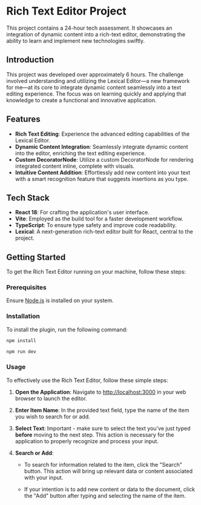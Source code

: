 # Rich Text Editor Project

This project contains a 24-hour tech assessment. It showcases an integration of dynamic content into a rich-text editor, demonstrating the ability to learn and implement new technologies swiftly.

## Introduction

This project was developed over approximately 6 hours. The challenge involved understanding and utilizing the Lexical Editor—a new framework for me—at its core to integrate dynamic content seamlessly into a text editing experience. The focus was on learning quickly and applying that knowledge to create a functional and innovative application.

## Features

- **Rich Text Editing**: Experience the advanced editing capabilities of the Lexical Editor.
- **Dynamic Content Integration**: Seamlessly integrate dynamic content into the editor, enriching the text editing experience.
- **Custom DecoratorNode**: Utilize a custom DecoratorNode for rendering integrated content inline, complete with visuals.
- **Intuitive Content Addition**: Effortlessly add new content into your text with a smart recognition feature that suggests insertions as you type.

## Tech Stack

- **React 18**: For crafting the application's user interface.
- **Vite**: Employed as the build tool for a faster development workflow.
- **TypeScript**: To ensure type safety and improve code readability.
- **Lexical**: A next-generation rich-text editor built for React, central to the project.

## Getting Started

To get the Rich Text Editor running on your machine, follow these steps:

### Prerequisites

Ensure [Node.js](https://nodejs.org/) is installed on your system.

### Installation

To install the plugin, run the following command:

```bash
npm install
```

```bash
npm run dev
```

### Usage

To effectively use the Rich Text Editor, follow these simple steps:

1. **Open the Application**: Navigate to [http://localhost:3000](http://localhost:3000) in your web browser to launch the editor.

2. **Enter Item Name**: In the provided text field, type the name of the item you wish to search for or add.

3. **Select Text**: Important - make sure to select the text you've just typed **before** moving to the next step. This action is necessary for the application to properly recognize and process your input.

4. **Search or Add**:
   - To search for information related to the item, click the "Search" button. This action will bring up relevant data or content associated with your input.

   - If your intention is to add new content or data to the document, click the "Add" button after typing and selecting the name of the item.
